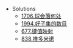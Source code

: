 <!-- docs/_sidebar.md created by koko-docsify_sidebarTool -->

- Solutions
  - [1706.球会落何处](Solutions/1706.球会落何处.md)
  - [1994.好子集的数目](Solutions/1994.好子集的数目.md)
  - [677.键值映射](Solutions/677.键值映射.md)
  - [838.推多米诺](Solutions/838.推多米诺.md)

